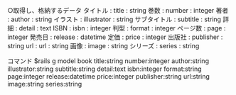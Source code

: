 ○取得し、格納するデータ
    タイトル : title : string
    巻数 : number : integer
    著者 : author : string
    イラスト : illustrator : string
    サブタイトル : subtitle : string
    詳細 : detail : text
    ISBN : isbn : integer
    判型 : format : integer
    ページ数 : page : integer
    発売日 : release : datetime
    定価 : price : integer
    出版社 : publisher : string
    url : url : string
    画像 : image : string
    シリーズ : series : string

コマンド
    $rails g model book title:string number:integer author:string illustrator:string subtitle:string detail:text isbn:integer format:string page:integer release:datetime price:integer publisher:string url:string image:string series:string